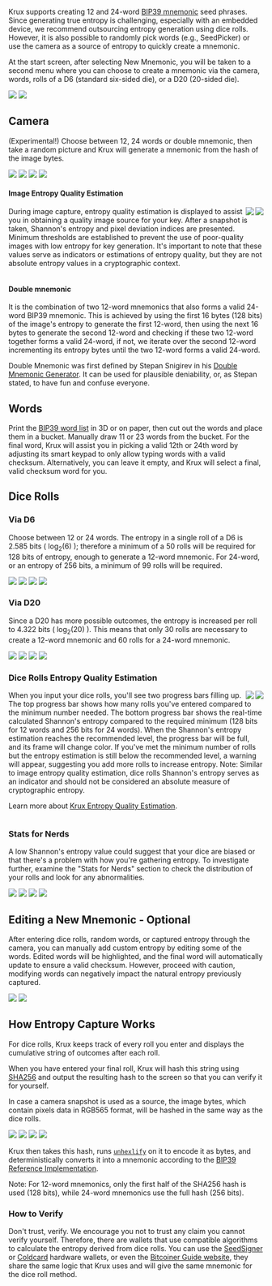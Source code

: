Krux supports creating 12 and 24-word [BIP39 mnemonic](https://github.com/bitcoin/bips/blob/master/bip-0039.mediawiki) seed phrases. Since generating true entropy is challenging, especially with an embedded device, we recommend outsourcing entropy generation using dice rolls. However, it is also possible to randomly pick words (e.g., SeedPicker) or use the camera as a source of entropy to quickly create a mnemonic.

At the start screen, after selecting New Mnemonic, you will be taken to a second menu where you can choose to create a mnemonic via the camera, words, rolls of a D6 (standard six-sided die), or a D20 (20-sided die).

<img src="../../../img/maixpy_amigo/new-mnemonic-options-300.png" class="amigo">
<img src="../../../img/maixpy_m5stickv/new-mnemonic-options-250.png" class="m5stickv">

## Camera
(Experimental!) Choose between 12, 24 words or double mnemonic, then take a random picture and Krux will generate a mnemonic from the hash of the image bytes.

<img src="../../../img/maixpy_amigo/new-mnemonic-via-snapshot-prompt-300.png" class="amigo">
<img src="../../../img/maixpy_amigo/new-mnemonic-via-snapshot-capturing-300.png" class="amigo">
<img src="../../../img/maixpy_m5stickv/new-mnemonic-via-snapshot-prompt-250.png" class="m5stickv">
<img src="../../../img/maixpy_m5stickv/new-mnemonic-via-snapshot-capturing-250.png" class="m5stickv">

#### Image Entropy Quality Estimation
<img src="../../../img/maixpy_m5stickv/new-mnemonic-via-snapshot-entropy-estimation-250.png" align="right" class="m5stickv">
<img src="../../../img/maixpy_amigo/new-mnemonic-via-snapshot-entropy-estimation-300.png" align="right" class="amigo">

During image capture, entropy quality estimation is displayed to assist you in obtaining a quality image source for your key. After a snapshot is taken, Shannon's entropy and pixel deviation indices are presented. Minimum thresholds are established to prevent the use of poor-quality images with low entropy for key generation. It's important to note that these values serve as indicators or estimations of entropy quality, but they are not absolute entropy values in a cryptographic context.

<div style="clear: both"></div>

#### Double mnemonic
It is the combination of two 12-word mnemonics that also forms a valid 24-word BIP39 mnemonic. This is achieved by using the first 16 bytes (128 bits) of the image's entropy to generate the first 12-word, then using the next 16 bytes to generate the second 12-word and checking if these two 12-word together forms a valid 24-word, if not, we iterate over the second 12-word incrementing its entropy bytes until the two 12-word forms a valid 24-word.

Double Mnemonic was first defined by Stepan Snigirev in his [Double Mnemonic Generator](https://stepansnigirev.github.io/seed-tools/double_mnemonic.html). It can be used for plausible deniability, or, as Stepan stated, to have fun and confuse everyone.

## Words
Print the [BIP39 word list](https://github.com/bitcoin/bips/blob/master/bip-0039/english.txt) in 3D or on paper, then cut out the words and place them in a bucket. Manually draw 11 or 23 words from the bucket.
For the final word, Krux will assist you in picking a valid 12th or 24th word by adjusting its smart keypad to only allow typing words with a valid checksum. Alternatively, you can leave it empty, and Krux will select a final, valid checksum word for you.

## Dice Rolls
### Via D6
Choose between 12 or 24 words. The entropy in a single roll of a D6 is 2.585 bits ( log<sub>2</sub>(6) ); therefore a minimum of a 50 rolls will be required for 128 bits of entropy, enough to generate a 12-word mnemonic. For 24-word, or an entropy of 256 bits, a minimum of 99 rolls will be required.

<img src="../../../img/maixpy_amigo/new-mnemonic-via-d6-roll-1-300.png" class="amigo">
<img src="../../../img/maixpy_amigo/new-mnemonic-via-d6-last-n-rolls-300.png" class="amigo">
<img src="../../../img/maixpy_m5stickv/new-mnemonic-via-d6-roll-1-250.png" class="m5stickv">
<img src="../../../img/maixpy_m5stickv/new-mnemonic-via-d6-last-n-rolls-250.png" class="m5stickv">

### Via D20
Since a D20 has more possible outcomes, the entropy is increased per roll to 4.322 bits ( log<sub>2</sub>(20) ). This means that only 30 rolls are necessary to create a 12-word mnemonic and 60 rolls for a 24-word mnemonic.

<img src="../../../img/maixpy_amigo/new-mnemonic-via-d20-roll-1-300.png" class="amigo">
<img src="../../../img/maixpy_amigo/new-mnemonic-via-d20-last-n-rolls-300.png" class="amigo">
<img src="../../../img/maixpy_m5stickv/new-mnemonic-via-d20-roll-1-250.png" class="m5stickv">
<img src="../../../img/maixpy_m5stickv/new-mnemonic-via-d20-last-n-rolls-250.png" class="m5stickv">

### Dice Rolls Entropy Quality Estimation
<img src="../../../img/maixpy_m5stickv/new-mnemonic-via-d6-roll-string-250.png" align="right" class="m5stickv">
<img src="../../../img/maixpy_amigo/new-mnemonic-via-d6-roll-string-300.png" align="right" class="amigo">

When you input your dice rolls, you'll see two progress bars filling up. The top progress bar shows how many rolls you've entered compared to the minimum number needed. The bottom progress bar shows the real-time calculated Shannon's entropy compared to the required minimum (128 bits for 12 words and 256 bits for 24 words). When the Shannon's entropy estimation reaches the recommended level, the progress bar will be full, and its frame will change color. If you've met the minimum number of rolls but the entropy estimation is still below the recommended level, a warning will appear, suggesting you add more rolls to increase entropy.
Note: Similar to image entropy quality estimation, dice rolls Shannon's entropy serves as an indicator and should not be considered an absolute measure of cryptographic entropy.

Learn more about [Krux Entropy Quality Estimation](../features/entropy.md).

<div style="clear: both"></div>

### Stats for Nerds
A low Shannon's entropy value could suggest that your dice are biased or that there's a problem with how you're gathering entropy. To investigate further, examine the "Stats for Nerds" section to check the distribution of your rolls and look for any abnormalities.

<img src="../../../img/maixpy_amigo/new-mnemonic-via-d6-roll-nerd-stats-300.png" class="amigo">
<img src="../../../img/maixpy_amigo/new-mnemonic-via-d20-roll-nerd-stats-300.png" class="amigo">
<img src="../../../img/maixpy_m5stickv/new-mnemonic-via-d6-roll-nerd-stats-250.png" class="m5stickv">
<img src="../../../img/maixpy_m5stickv/new-mnemonic-via-d20-roll-nerd-stats-250.png" class="m5stickv">


## Editing a New Mnemonic - Optional
After entering dice rolls, random words, or captured entropy through the camera, you can manually add custom entropy by editing some of the words. Edited words will be highlighted, and the final word will automatically update to ensure a valid checksum. However, proceed with caution, modifying words can negatively impact the natural entropy previously captured.

<img src="../../../img/maixpy_amigo/new-mnemonic-edited-300.png" class="amigo">
<img src="../../../img/maixpy_m5stickv/new-mnemonic-edited-250.png" class="m5stickv">

## How Entropy Capture Works
For dice rolls, Krux keeps track of every roll you enter and displays the cumulative string of outcomes after each roll. 

When you have entered your final roll, Krux will hash this string using [SHA256](https://en.bitcoin.it/wiki/SHA-256) and output the resulting hash to the screen so that you can verify it for yourself.

In case a camera snapshot is used as a source, the image bytes, which contain pixels data in RGB565 format, will be hashed in the same way as the dice rolls.

<img src="../../../img/maixpy_amigo/new-mnemonic-via-snapshot-sha256-300.png" class="amigo">
<img src="../../../img/maixpy_amigo/new-mnemonic-via-d6-roll-sha256-300.png" class="amigo">
<img src="../../../img/maixpy_m5stickv/new-mnemonic-via-snapshot-sha256-250.png" class="m5stickv">
<img src="../../../img/maixpy_m5stickv/new-mnemonic-via-d6-roll-sha256-250.png" class="m5stickv">

Krux then takes this hash, runs [`unhexlify`](https://docs.python.org/3/library/binascii.html#binascii.unhexlify) on it to encode it as bytes, and deterministically converts it into a mnemonic according to the [BIP39 Reference Implementation](https://github.com/trezor/python-mnemonic/blob/6b7ebdb3624bbcae1a7b3c5485427a5587795120/src/mnemonic/mnemonic.py#L189-L207).

Note: For 12-word mnemonics, only the first half of the SHA256 hash is used (128 bits), while 24-word mnemonics use the full hash (256 bits).

### How to Verify
Don't trust, verify. We encourage you not to trust any claim you cannot verify yourself. Therefore, there are wallets that use compatible algorithms to calculate the entropy derived from dice rolls. You can use the [SeedSigner](https://seedsigner.com/) or [Coldcard](https://coldcard.com/) hardware wallets, or even the [Bitcoiner Guide website](https://bitcoiner.guide/seed/), they share the same logic that Krux uses and will give the same mnemonic for the dice roll method.
